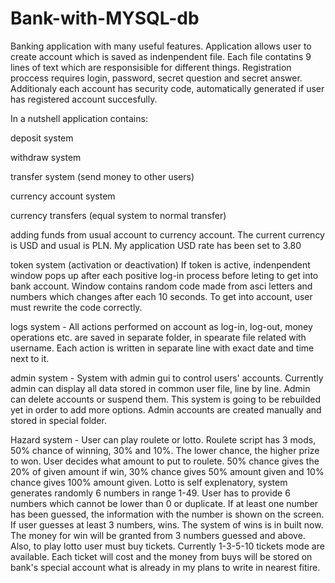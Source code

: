 # Bank-with-MYSQL-db
Banking application with many useful features. Application allows user to create account which is saved as indenpendent file. Each file contatins 9 lines of text which are responsisible for different things. Registration proccess requires login, password, secret question and secret answer. Additionaly each account has security code, automatically generated if user has registered account succesfully.

In a nutshell application contains:

deposit system

withdraw system

transfer system (send money to other users)

currency account system

currency transfers (equal system to normal transfer)

adding funds from usual account to currency account. The current currency is USD and usual is PLN. My application USD rate has been set to 3.80

token system (activation or deactivation) If token is active, indenpendent window pops up after each positive log-in process before leting to get into bank account. Window contains random code made from asci letters and numbers which changes after each 10 seconds. To get into account, user must rewrite the code correctly.

logs system - All actions performed on account as log-in, log-out, money operations etc. are saved in separate folder, in spearate file related with username. Each action is written in separate line with exact date and time next to it.

admin system - System with admin gui to control users' accounts. Currently admin can display all data stored in common user file, line by line. Admin can delete accounts or suspend them. This system is going to be rebuilded yet in order to add more options. Admin accounts are created manually and stored in special folder.

Hazard system - User can play roulete or lotto. Roulete script has 3 mods, 50% chance of winning, 30% and 10%. The lower chance, the higher prize to won. User decides what amount to put to roulete. 50% chance gives the 20% of given amount if win, 30% chance gives 50% amount given and 10% chance gives 100% amount given. Lotto is self explenatory, system generates randomly 6 numbers in range 1-49. User has to provide 6 numbers which cannot be lower than 0 or duplicate. If at least one number has been guessed, the information with the number is shown on the screen. If user guesses at least 3 numbers, wins. The system of wins is in built now. The money for win will be granted from 3 numbers guessed and above. Also, to play lotto user must buy tickets. Currently 1-3-5-10 tickets mode are available. Each ticket will cost and the money from buys will be stored on bank's special account what is already in my plans to write in nearest fitire.
